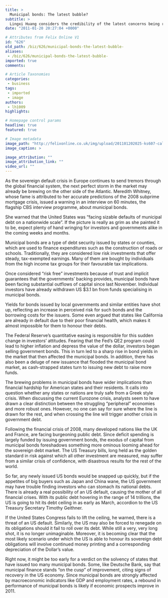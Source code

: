 ```yaml
---
title: >
  Municipal bonds: The latest bubble?
subtitle: >
  Lingxi Huang considers the credibility of the latest concerns being raised about municipal bonds in the US
date: "2011-01-20 20:27:04 +0000"

# Attributes from Felix Online V1
id: "626"
old_path: /biz/626/municipal-bonds-the-latest-bubble-
aliases:
 - /biz/626/municipal-bonds-the-latest-bubble-
imported: true
comments:

# Article Taxonomies
categories:
 - business
tags:
 - imported
 - image
authors:
 - lh1009
highlights:

# Homepage control params
headline: true
featured: true

# Image metadata
image_path: "http://felixonline.co.uk/img/upload/201101202025-ks607-californ.jpg"
image_caption: >

image_attribution: ""
image_attribution_link: ""
video_url: ""
---
```


As the sovereign default crisis in Europe continues to send tremors through the global financial system, the next perfect storm in the market may already be brewing on the other side of the Atlantic. Meredith Whitney, whose fame is attributed to her accurate predictions of the 2008 subprime mortgage crisis, issued a warning in an interview on 60 minutes, the flagship CBS interview programme, about municipal bonds.

She warned that the United States was “facing sizable defaults of municipal debt on a nationwide scale”. If the picture is really as grim as she painted it to be, expect plenty of hand wringing for investors and governments alike in the coming weeks and months.

Municipal bonds are a type of debt security issued by states or counties, which are used to finance expenditures such as the construction of roads or schools. Traditionally, they are considered low risk investments that offer steady, tax-exempted earnings. Many of them are bought by individuals from the high income tax groups for their favourable tax implications.

Once considered “risk free” investments because of trust and implicit guarantees that the governments’ backing provides, municipal bonds have been facing substantial outflows of capital since last November. Individual investors have already withdrawn US $3.1 bn from funds specialising in municipal bonds.

Yields for bonds issued by local governments and similar entities have shot up, reflecting an increase in perceived risk for such bonds and the borrowing costs for the issuers. Some even argued that states like California are already in default due to their poor financial health, which makes it almost impossible for them to honour their debts.

The Federal Reserve’s quantitative easing is responsible for this sudden change in investors’ attitudes. Fearing that the Fed’s QE2 program could lead to higher inflation and depress the value of the dollar, investors began selling government bonds. This in turn led to a sharp rise in bond yields in the market that then affected the municipal bonds. In addition, there has also been a deluge of new issuance that flooded the municipal bond market, as cash-strapped states turn to issuing new debt to raise more funds.

The brewing problems in municipal bonds have wider implications than financial hardship for American states and their residents. It calls into question whether any states or nations are truly safe from a Greek style crisis. When discussing the current Eurozone crisis, analysts seem to have drawn a clear distinction between the struggling “peripheral” economies and more robust ones. However, no one can say for sure where the line is drawn for the rest, and when crossing the line will trigger another crisis in government debt.

Following the financial crisis of 2008, many developed nations like the UK and France, are facing burgeoning public debt. Since deficit spending is largely funded by issuing government bonds, the exodus of capital from municipal bonds foreshadows something more ominous looming ahead for the sovereign debt market. The US Treasury bills, long held as the golden standard in risk against which all other investment are measured, may suffer from a similar crisis of confidence, with disastrous results for the rest of the world.

So far, any newly issued US bonds would be snapped up quickly, but if the appetites of big buyers such as Japan and China wane, the US government may have trouble finding investors who can stomach its national debts. There is already a real possibility of an US default, causing the mother of all financial crises. With its public debt hovering in the range of 14 trillions, the US is going to hit its debt ceiling in as early as March, accordion to the US Treasury Secretary Timothy Geithner.

If the United States Congress fails to lift the ceiling, he warned, there is a threat of an US default. Similarly, the US may also be forced to renegade on its obligations should it fail to roll over its debt. While still a very, very long shot, it is no longer unimaginable. Moreover, it is becoming clear that the most likely scenario under which the US is able to honour its sovereign debt obligations will involve continued money printing and a corresponding depreciation of the Dollar’s value.

Right now, it might be too early for a verdict on the solvency of states that have issued too many municipal bonds. Some, like Deutsche Bank, say that municipal finance stands “on the cusp” of improvement, citing signs of recovery in the US economy. Since municipal bonds are strongly affected by macroeconomic indicators like GDP and employment rates, a rebound in performance of municipal bonds is likely if economic prospects improve in 2011.
